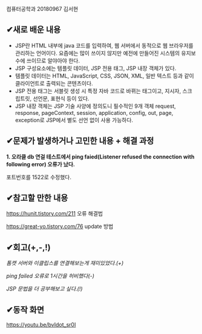 컴퓨터공학과 20180967 김서현
##  &#10004;새로 배운 내용
- JSP란 HTML 내부에 java 코드를 입력하여, 웹 서버에서 동적으로 웹 브라우저를 관리하는 언어이다. 요즘에는 많이 쓰이지 않지만 예전에 만들어진 시스템의 유지보수에 쓰이므로 알야아야 한다.
- JSP 구성요소에는 템플릿 데이터, JSP 전용 태그, JSP 내장 객체가 있다.
- 템플릿 데이터는 HTML, JavaScript, CSS, JSON, XML, 일반 텍스트 등과 같이 클라이언트로 출력되는 콘텐츠이다.
- JSP 전용 태그는 서블릿 생성 시 특정 자바 코드로 바뀌는 태그이고, 지시자, 스크립트릿, 선언문, 표현식 등이 있다.
- JSP 내장 객체는 JSP 기술 사양에 정의도니 필수적인 9개 객체 request, response, pageContext, session, application, config, out, page, exception로 JSP에서 별도 선언 없이 사용 가능하다.

##  &#10004;문제가 발생하거나 고민한 내용 + 해결 과정
**1. 오라클 db 연걸 테스트에서 ping faied(Listener refused the connection with following error) 오류가 났다.**

포트번호를 1522로 수정했다.

##  &#10004;참고할 만한 내용

https://hunit.tistory.com/211 오류 해결법

https://great-yo.tistory.com/76 update 방법

##  &#10004;회고(+,-,!)
*톰캣 서버와 이클립스를 연결해보는게 재미있었다.(+)*

*ping failed 오류로 1시간을 허비했다(-)*

*JSP 문법을 더 공부해보고 싶다.(!)*

##  &#10004;동작 화면
https://youtu.be/bvIdot_sr0I
